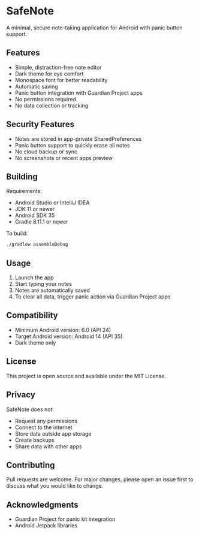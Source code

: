 # SafeNote

A minimal, secure note-taking application for Android with panic button support.

## Features

- Simple, distraction-free note editor
- Dark theme for eye comfort
- Monospace font for better readability
- Automatic saving
- Panic button integration with Guardian Project apps
- No permissions required
- No data collection or tracking

## Security Features

- Notes are stored in app-private SharedPreferences
- Panic button support to quickly erase all notes
- No cloud backup or sync
- No screenshots or recent apps preview

## Building

Requirements:
- Android Studio or IntelliJ IDEA
- JDK 11 or newer
- Android SDK 35
- Gradle 8.11.1 or newer

To build:
```bash
./gradlew assembleDebug
```

## Usage

1. Launch the app
2. Start typing your notes
3. Notes are automatically saved
4. To clear all data, trigger panic action via Guardian Project apps

## Compatibility

- Minimum Android version: 6.0 (API 24)
- Target Android version: Android 14 (API 35)
- Dark theme only

## License

This project is open source and available under the MIT License.

## Privacy

SafeNote does not:
- Request any permissions
- Connect to the internet
- Store data outside app storage
- Create backups
- Share data with other apps

## Contributing

Pull requests are welcome. For major changes, please open an issue first to discuss what you would like to change.

## Acknowledgments

- Guardian Project for panic kit integration
- Android Jetpack libraries